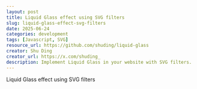 ```yaml
---
layout: post
title: Liquid Glass effect using SVG filters
slug: liquid-glass-effect-svg-filters
date: 2025-06-24
categories: development
tags: [Javascript, SVG]
resource_url: https://github.com/shuding/liquid-glass
creator: Shu Ding
creator_url: https://x.com/shuding_
description: Implement Liquid Glass in your website with SVG filters.
---
```

Liquid Glass effect using SVG filters